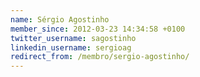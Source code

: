 ```yaml
---
name: Sérgio Agostinho
member_since: 2012-03-23 14:34:58 +0100
twitter_username: sagostinho
linkedin_username: sergioag
redirect_from: /membro/sergio-agostinho/
---
```

